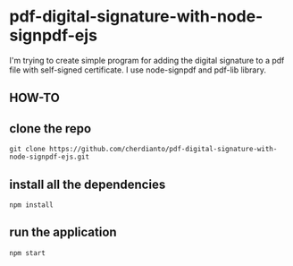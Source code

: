 
# pdf-digital-signature-with-node-signpdf-ejs

I'm trying to create simple program for adding the digital signature to a pdf file with self-signed certificate. I use node-signpdf and pdf-lib library.


## HOW-TO

  ## clone the repo

    git clone https://github.com/cherdianto/pdf-digital-signature-with-node-signpdf-ejs.git

## install all the dependencies

    npm install
## run the application

    npm start
